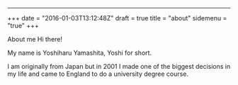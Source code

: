 ---
+++ date = "2016-01-03T13:12:48Z" 
draft = true 
title = "about" 
sidemenu = "true" 
+++

About me
Hi there!

My name is Yoshiharu Yamashita, Yoshi for short.

I am originally from Japan but in 2001 I made one of the biggest decisions in my life and came to England to do a university degree course.